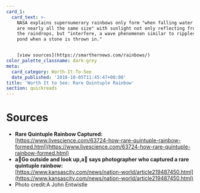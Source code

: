 ```yaml
---
card_1:
  card_text: >-
    NASA explains supernumerary rainbows only form "when falling water droplets
    are nearly all the same size" with sunlight not only reflecting from inside
    the raindrops, but "interfere, a wave phenomenon similar to ripples on a
    pond when a stone is thrown in."


    [view sources](https://smarthernews.com/rainbows/)
color_palette_classname: dark-grey
meta:
  card_category: Worth-It-To-See
  date_published: '2018-10-05T11:45:47+00:00'
title: 'Worth It to See: Rare Quintuple Rainbow'
section: quickreads
---
```

Sources
=======

*   **Rare Quintuple Rainbow Captured:**  
    [https://www.livescience.com/63724-how-rare-quintuple-rainbow-formed.html](https://www.livescience.com/63724-how-rare-quintuple-rainbow-formed.html)
*   **aGo outside and look up,a says photographer who captured a rare quintuple rainbow:**  
    [https://www.kansascity.com/news/nation-world/article219487450.html](https://www.kansascity.com/news/nation-world/article219487450.html)
*   Photo credit:A John Entwistle